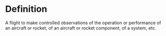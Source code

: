 # Definition

A flight to make controlled observations of the operation or performance
of an aircraft or rocket, of an aircraft or rocket component, of a
system, etc.
